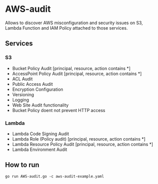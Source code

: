 # AWS-audit
Allows to discover AWS misconfiguration and security issues on S3, Lambda Function and IAM Policy attached to those services.


## Services

### S3

- Bucket Policy Audit [principal, resource, action contains *]
- AccessPoint Policy Audit [principal, resource, action contains *]
- ACL Audit
- Public Access Audit
- Encryption Configuration
- Versioning
- Logging
- Web Site Audit functionality
- Bucket Policy doent not prevent HTTP access

### Lambda

- Lambda Code Signing Audit
- Lambda Role (Policy audit) [principal, resource, action contains *]
- Lambda Resource Policy Audit [principal, resource, action contains *]
- Lambda Environment Audit

## How to run
```
go run AWS-audit.go -c aws-audit-example.yaml
```